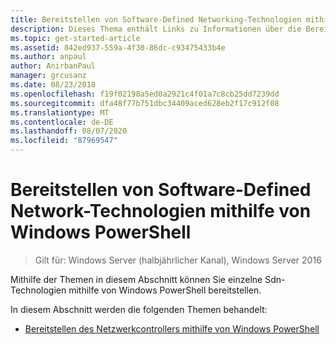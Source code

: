 ```yaml
---
title: Bereitstellen von Software-Defined Networking-Technologien mithilfe von Windows PowerShell
description: Dieses Thema enthält Links zu Informationen über die Bereitstellung einzelner Sdn-Technologien mithilfe von Windows PowerShell.
ms.topic: get-started-article
ms.assetid: 842ed937-559a-4f30-86dc-c93475433b4e
ms.author: anpaul
author: AnirbanPaul
manager: grcusanz
ms.date: 08/23/2018
ms.openlocfilehash: f19f02198a5ed0a2921c4f01a7c8cb25dd7239dd
ms.sourcegitcommit: dfa48f77b751dbc34409aced628eb2f17c912f08
ms.translationtype: MT
ms.contentlocale: de-DE
ms.lasthandoff: 08/07/2020
ms.locfileid: "87969547"
---
```

# <a name="deploy-software-defined-network-technologies-using-windows-powershell"></a>Bereitstellen von Software-Defined Network-Technologien mithilfe von Windows PowerShell

>Gilt für: Windows Server (halbjährlicher Kanal), Windows Server 2016

Mithilfe der Themen in diesem Abschnitt können Sie einzelne Sdn-Technologien mithilfe von Windows PowerShell bereitstellen.

In diesem Abschnitt werden die folgenden Themen behandelt:

-   [Bereitstellen des Netzwerkcontrollers mithilfe von Windows PowerShell](Deploy-Network-Controller-using-Windows-PowerShell.md)





